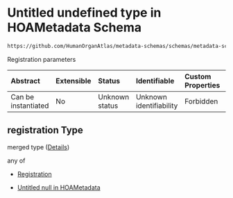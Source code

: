 # Untitled undefined type in HOAMetadata Schema

```txt
https://github.com/HumanOrganAtlas/metadata-schemas/schemas/metadata-schemas.json#/properties/registration
```

Registration parameters

| Abstract            | Extensible | Status         | Identifiable            | Custom Properties | Additional Properties | Access Restrictions | Defined In                                                                   |
| :------------------ | :--------- | :------------- | :---------------------- | :---------------- | :-------------------- | :------------------ | :--------------------------------------------------------------------------- |
| Can be instantiated | No         | Unknown status | Unknown identifiability | Forbidden         | Allowed               | none                | [metadata-schema.json\*](../out/metadata-schema.json "open original schema") |

## registration Type

merged type ([Details](metadata-schema-properties-registration.md))

any of

* [Registration](metadata-schema-defs-registration.md "check type definition")

* [Untitled null in HOAMetadata](metadata-schema-properties-registration-anyof-1.md "check type definition")
